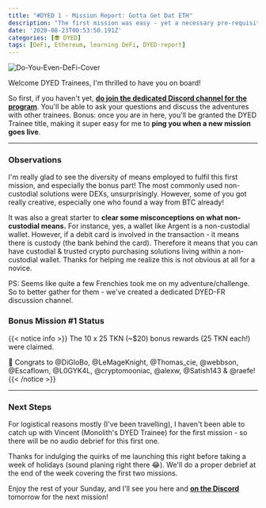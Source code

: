 ```yaml
---
title: "#DYED 1 - Mission Report: Gotta Get Dat ETH"
description: "The first mission was easy - yet a necessary pre-requisite for the exciting next ones to come! Let's see how you fared."
date: '2020-08-23T00:53:50.191Z'
categories: [👽 DYED]
tags: [DeFi, Ethereum, learning DeFi, DYED-report]
---
```


![Do-You-Even-DeFi-Cover](/img/others/dyed/DYED1-report.png)

Welcome DYED Trainees, I'm thrilled to have you on board!

So first, if you haven't yet, **[do join the dedicated Discord channel for the program](https://discord.gg/4zt75cb)**. You'll be able to ask your questions and discuss the adventures with other trainees.
Bonus: once you are in here, you'll be granted the DYED Trainee title, making it super easy for me to **ping you when a new mission goes live**.

---

### Observations

I'm really glad to see the diversity of means employed to fulfil this first mission, and especially the bonus part! The most commonly used non-custodial solutions were DEXs, unsurprisingly. However, some of you got really creative, especially one who found a way from BTC already!

It was also a great starter to **clear some misconceptions on what non-custodial means.** For instance, yes, a wallet like Argent is a non-custodial wallet. However, if a debit card is involved in the transaction - it means there is custody (the bank behind the card). Therefore it means that you can have custodial & trusted crypto purchasing solutions living within a non-custodial wallet. Thanks for helping me realize this is not obvious at all for a novice.

PS: Seems like quite a few Frenchies took me on my adventure/challenge. So to better gather for them - we've created a dedicated DYED-FR discussion channel.

### Bonus Mission #1 Status

{{< notice info >}}
The 10 x 25 TKN (~$20) bonus rewards (25 TKN each!) were claimed.

🎉 Congrats to @DiGloBo, @LeMageKnight, @Thomas_cie, @webbson, @Escaflown, @L0GYK4L, @cryptomooniac, @alexw, @Satish143 & @raefe!
{{< /notice >}}

---

### Next Steps

For logistical reasons mostly (I've been travelling), I haven't been able to catch up with Vincent (Monolith's DYED Trainee) for the first mission - so there will be no audio debrief for this first one. 

Thanks for indulging the quirks of me launching this right before taking a week of holidays (sound planing right there 😂). We'll do a proper debrief at the end of the week covering the first two missions.

Enjoy the rest of your Sunday, and I'll see you here and **[on the Discord](https://discord.gg/4zt75cb)** tomorrow for the next mission!